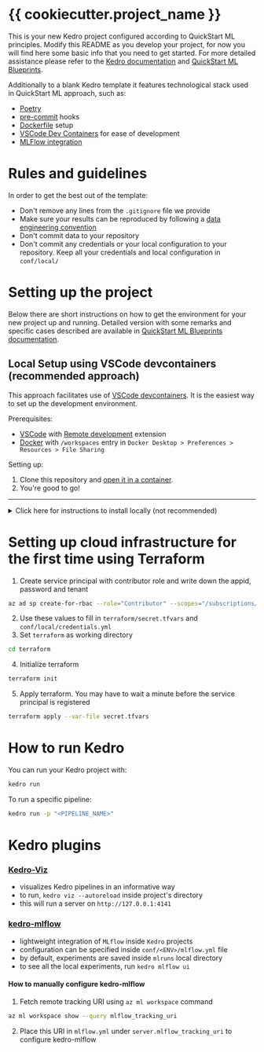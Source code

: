 # {{ cookiecutter.project_name }}

This is your new Kedro project configured according to QuickStart ML principles. Modify this README as you develop your project, for now you will find here some basic info that you need to get started. For more detailed assistance please refer to the [Kedro documentation](https://kedro.readthedocs.io/en/stable/index.html) and [QuickStart ML Blueprints](https://github.com/getindata/quickstart-ml-blueprints).

Additionally to a blank Kedro template it features technological stack used in QuickStart ML approach, such as:
  - [Poetry](https://python-poetry.org/)
  - [pre-commit](https://pre-commit.com/) hooks
  - [Dockerfile](https://docs.docker.com/engine/reference/builder/) setup
  - [VSCode Dev Containers](https://code.visualstudio.com/docs/devcontainers/containers) for ease of development
  - [MLFlow integration](https://kedro-mlflow.readthedocs.io/en/stable/)

# Rules and guidelines

In order to get the best out of the template:

* Don't remove any lines from the `.gitignore` file we provide
* Make sure your results can be reproduced by following a [data engineering convention](https://kedro.readthedocs.io/en/stable/faq/faq.html#what-is-data-engineering-convention)
* Don't commit data to your repository
* Don't commit any credentials or your local configuration to your repository. Keep all your credentials and local configuration in `conf/local/`

# Setting up the project

Below there are short instructions on how to get the environment for your new project up and running. Detailed version with some remarks and specific cases described are available in [QuickStart ML Blueprints documentation](https://github.com/getindata/quickstart-ml-blueprints).

## Local Setup using VSCode devcontainers (recommended approach)
This approach facilitates use of [VSCode devcontainers](https://code.visualstudio.com/docs/devcontainers/containers). It is the easiest way to set up the development environment. 

Prerequisites:
* [VSCode](https://code.visualstudio.com/) with [Remote development](https://marketplace.visualstudio.com/items?itemName=ms-vscode-remote.vscode-remote-extensionpack) extension
* [Docker](https://www.docker.com/) with `/workspaces` entry in `Docker Desktop > Preferences > Resources > File Sharing`

Setting up:
1. Clone this repository and [open it in a container](https://code.visualstudio.com/docs/devcontainers/containers#_quick-start-open-an-existing-folder-in-a-container).
2. You're good to go!

---

<details>
  <summary>Click here for instructions to install locally (not recommended)</summary>

  ## Local Manual Setup

  The project is using pyenv Python version management. It lets you easily install and switch between multiple versions of Python. To install pyenv, follow [these steps](https://github.com/pyenv/pyenv#installation=) for your operating system.

  To install a specific Python version use this command:
  ```bash
  pyenv install 3.8.16
  pyenv shell 3.8.16
  ```

  ### Virtual environment

  It is recommended to create a virtual environment in your project:
  ```
  python -m venv venv
  source ./venv/bin/activate
  ```

  ### Installing dependencies with Poetry

  To install libraries declared in the pyproject.toml you need to have `Poetry` installed. Install it from [here](https://python-poetry.org/docs/#installing-with-the-official-installer) and then run this command:
  ```bash
  poetry install
  ```

  To add and install dependencies with:
  ```bash
  # dependencies
  poetry add <package_name>

  # dev dependencies
  poetry add -D <package_name>
  ```

  ### Setting up Azure CLI
  Login and configure workspace and follow the instructions to log in to azure through the browser using a device code:
  ```bash
  az login --use-device-code
  az account set --subscription {{ cookiecutter.subscription_id }}
  az configure --defaults workspace= {{ cookiecutter.azure_prefix }}-mlw group={{ cookiecutter.azure_prefix }}-rg location={{ cookiecutter.azure_location }}
  ```
</details>


# Setting up cloud infrastructure for the first time using Terraform

1. Create service principal with contributor role and write down the appid, password and tenant 
```bash
az ad sp create-for-rbac --role="Contributor" --scopes="/subscriptions/{{ cookiecutter.subscription_id }}"
```
2. Use these values to fill in `terraform/secret.tfvars` and `conf/local/credentials.yml`
3. Set `terraform` as working directory
```bash
cd terraform
```
4. Initialize terraform
```bash
terraform init
```
5. Apply terraform. You may have to wait a minute before the service principal is registered
```bash
terraform apply --var-file secret.tfvars
```

# How to run Kedro

You can run your Kedro project with:

```bash
kedro run
```

To run a specific pipeline:
```bash
kedro run -p "<PIPELINE_NAME>"
```

# Kedro plugins
### [Kedro-Viz](https://github.com/kedro-org/kedro-viz)
- visualizes Kedro pipelines in an informative way
- to run, `kedro viz --autoreload` inside project's directory
- this will run a server on `http://127.0.0.1:4141`


### [kedro-mlflow](https://github.com/Galileo-Galilei/kedro-mlflow)
- lightweight integration of `MLflow` inside `Kedro` projects
- configuration can be specified inside `conf/<ENV>/mlflow.yml` file
- by default, experiments are saved inside `mlruns` local directory
- to see all the local experiments, run `kedro mlflow ui`

#### How to manually configure kedro-mlflow
1. Fetch remote tracking URI using `az ml workspace` command 
```bash
az ml workspace show --query mlflow_tracking_uri
```
2. Place this URI in `mlflow.yml` under `server.mlflow_tracking_uri` to configure kedro-mlflow
